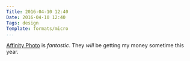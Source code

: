 ```yaml
---
Title: 2016-04-10 12:40
Date: 2016-04-10 12:40
Tags: design
Template: formats/micro
...
```


[Affinity Photo] is *fantastic*. They *will* be getting my money sometime this year.

[Affinity Photo]: https://affinity.serif.com/en-us/photo/
